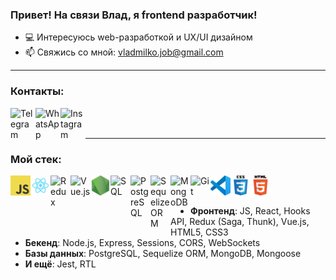 ### Привет! На связи Влад, я frontend разработчик!

- 💻 Интересуюсь web-разработкой и UX/UI дизайном
- 📫 Свяжись со мной: vladmilko.job@gmail.com

---
### Контакты:
[<img align="left" alt="Telegram" width="40px" src="https://img.icons8.com/fluency/48/000000/telegram-app.png" />][telegram]
[<img align="left" alt="WhatsApp" width="40px" src="https://img.icons8.com/color/48/000000/whatsapp.png" />][whatsapp]
[<img align="left" alt="Instagram" width="40px" src="https://img.icons8.com/fluency/48/000000/instagram-new.png" />][instagram]

<br/>
<br/>

---
### Мой стек:
[<img align="left" alt="JavaScript" width="32px" src="https://raw.githubusercontent.com/github/explore/80688e429a7d4ef2fca1e82350fe8e3517d3494d/topics/javascript/javascript.png" />][git]
[<img align="left" alt="React" width="32px" src="https://raw.githubusercontent.com/github/explore/80688e429a7d4ef2fca1e82350fe8e3517d3494d/topics/react/react.png" />][git]
[<img align="left" alt="Redux"  width="32px" src="https://img.icons8.com/color/48/000000/redux.png"/>][git]
[<img align="left" alt="Vue.js" width="32px" src="https://img.icons8.com/color/48/000000/vue-js.png" />][git]
[<img align="left" alt="Node.js" width="32px" src="https://raw.githubusercontent.com/github/explore/80688e429a7d4ef2fca1e82350fe8e3517d3494d/topics/nodejs/nodejs.png" />][git]
[<img align="left" alt="SQL" width="32px" src="https://img.icons8.com/color-glass/48/000000/sql.png"/>][git]
[<img align="left" alt="PostgreSQL" width="32px" src="https://img.icons8.com/color/50/000000/postgreesql.png"/>][git]
[<img align="left" alt="Sequelize ORM" width="32px" src="https://images.opencollective.com/sequelize/5974b6b/logo/256.png"/>][git]
[<img align="left" alt="MongoDB" width="32px" src="https://img.icons8.com/color/48/000000/mongodb.png"/>][git]
[<img align="left" alt="Git" width="32px" src="https://img.icons8.com/color/48/000000/git.png"/>][git]
[<img align="left" alt="Visual Studio Code" width="32px" src="https://raw.githubusercontent.com/github/explore/80688e429a7d4ef2fca1e82350fe8e3517d3494d/topics/visual-studio-code/visual-studio-code.png" />][git]
[<img align="left" alt="CSS3" width="32px" src="https://raw.githubusercontent.com/github/explore/80688e429a7d4ef2fca1e82350fe8e3517d3494d/topics/css/css.png" />][git]
[<img align="left" alt="HTML5" width="32px" src="https://raw.githubusercontent.com/github/explore/80688e429a7d4ef2fca1e82350fe8e3517d3494d/topics/html/html.png" />][git]

<br/>
<br/>

- **Фронтенд**: JS, React, Hooks API, Redux (Saga, Thunk), Vue.js, HTML5, CSS3
- **Бекенд**: Node.js, Express, Sessions, CORS, WebSockets
- **Базы данных**: PostgreSQL, Sequelize ORM, MongoDB, Mongoose
- **И ещё**: Jest, RTL

[whatsapp]: https://wa.me/79217700688
[telegram]: https://t.me/vladmilko
[instagram]: https://www.instagram.com/vlad_milko
[git]: https://github.com/vladmilko
